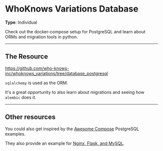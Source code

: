# WhoKnows Variations Database

**Type**: Individual

Check out the docker-compose setup for PostgreSQL and learn about ORMs and migration tools in python.

---

## The Resource

https://github.com/who-knows-inc/whoknows_variations/tree/database_postgresql

`sqlalchemy` is used as the ORM.

It's a great opportunity to also learn about migrations and seeing how `alembic` does it. 

---

## Other resources

You could also get inspired by the [Awesome Compose](https://docs.docker.com/samples/postgres/) PostgreSQL examples.

They also provide an example for [Nginx, Flask, and MySQL](https://github.com/docker/awesome-compose/tree/master/nginx-flask-mysql).
